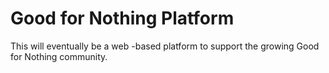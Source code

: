 Good for Nothing Platform
==============

This will eventually be a web -based platform to support the growing Good for Nothing community.